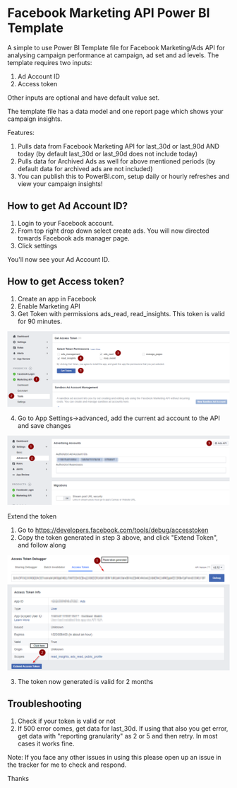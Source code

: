 # Facebook Marketing API Power BI Template

A simple to use Power BI Template file for Facebook Marketing/Ads API for analysing campaign performance at campaign, ad set and ad levels. The template requires two inputs:

1. Ad Account ID
2. Access token

Other inputs are optional and have default value set. 

The template file has a data model and one report page which shows your campaign insights.

Features:
1. Pulls data from Facebook Marketing API for last_30d or last_90d AND today (by default last_30d or last_90d does not include today)
2. Pulls data for Archived Ads as well for above mentioned periods (by default data for archived ads are not included)
3. You can publish this to PowerBI.com, setup daily or hourly refreshes and view your campaign insights!

## How to get Ad Account ID?

1. Login to your Facebook account. 
2. From top right drop down select create ads. You will now directed towards Facebook ads manager page. 
3. Click settings 

You'll now see your Ad Account ID.

## How to get Access token?

1. Create an app in Facebook
2. Enable Marketing API
3. Get Token with permissions ads_read, read_insights. This token is valid for 90 minutes.

![](docs/ShortLivedToken.png)

4. Go to App Settings->advanced, add the current ad account to the API and save changes

![](docs/EnableAdsInAPI.png)

Extend the token

1. Go to https://developers.facebook.com/tools/debug/accesstoken
2. Copy the token generated in step 3 above, and click "Extend Token", and follow along

![](docs/ExtendAccessToken.png)

3. The token now generated is valid for 2 months

## Troubleshooting

1. Check if your token is valid or not
2. If 500 error comes, get data for last_30d. If using that also you get error, get data with "reporting granularity" as 2 or 5 and then retry. In most cases it works fine.

Note: If you face any other issues in using this please open up an issue in the tracker for me to check and respond.

Thanks

